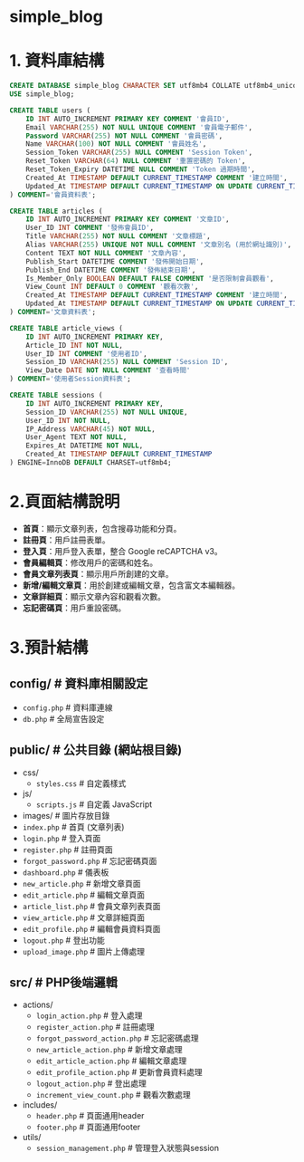 # simple_blog

# 1. 資料庫結構

```sql
CREATE DATABASE simple_blog CHARACTER SET utf8mb4 COLLATE utf8mb4_unicode_ci;
USE simple_blog;

CREATE TABLE users (
    ID INT AUTO_INCREMENT PRIMARY KEY COMMENT '會員ID',
    Email VARCHAR(255) NOT NULL UNIQUE COMMENT '會員電子郵件',
    Password VARCHAR(255) NOT NULL COMMENT '會員密碼',
    Name VARCHAR(100) NOT NULL COMMENT '會員姓名',
    Session_Token VARCHAR(255) NULL COMMENT 'Session Token',
    Reset_Token VARCHAR(64) NULL COMMENT '重置密碼的 Token',
    Reset_Token_Expiry DATETIME NULL COMMENT 'Token 過期時間',
    Created_At TIMESTAMP DEFAULT CURRENT_TIMESTAMP COMMENT '建立時間',
    Updated_At TIMESTAMP DEFAULT CURRENT_TIMESTAMP ON UPDATE CURRENT_TIMESTAMP COMMENT '修改時間'
) COMMENT='會員資料表';

CREATE TABLE articles (
    ID INT AUTO_INCREMENT PRIMARY KEY COMMENT '文章ID',
    User_ID INT COMMENT '發佈會員ID',
    Title VARCHAR(255) NOT NULL COMMENT '文章標題',
    Alias VARCHAR(255) UNIQUE NOT NULL COMMENT '文章別名 (用於網址識別)',
    Content TEXT NOT NULL COMMENT '文章內容',
    Publish_Start DATETIME COMMENT '發佈開始日期',
    Publish_End DATETIME COMMENT '發佈結束日期',
    Is_Member_Only BOOLEAN DEFAULT FALSE COMMENT '是否限制會員觀看',
    View_Count INT DEFAULT 0 COMMENT '觀看次數',
    Created_At TIMESTAMP DEFAULT CURRENT_TIMESTAMP COMMENT '建立時間',
    Updated_At TIMESTAMP DEFAULT CURRENT_TIMESTAMP ON UPDATE CURRENT_TIMESTAMP COMMENT '更新時間'
) COMMENT='文章資料表';

CREATE TABLE article_views (
    ID INT AUTO_INCREMENT PRIMARY KEY,
    Article_ID INT NOT NULL,
    User_ID INT COMMENT '使用者ID',
    Session_ID VARCHAR(255) NULL COMMENT 'Session ID',
    View_Date DATE NOT NULL COMMENT '查看時間'
) COMMENT='使用者Session資料表';

CREATE TABLE sessions (
    ID INT AUTO_INCREMENT PRIMARY KEY,
    Session_ID VARCHAR(255) NOT NULL UNIQUE,
    User_ID INT NOT NULL,
    IP_Address VARCHAR(45) NOT NULL,
    User_Agent TEXT NOT NULL,
    Expires_At DATETIME NOT NULL,
    Created_At TIMESTAMP DEFAULT CURRENT_TIMESTAMP
) ENGINE=InnoDB DEFAULT CHARSET=utf8mb4;
```

# 2.頁面結構說明

- **首頁**：顯示文章列表，包含搜尋功能和分頁。
- **註冊頁**：用戶註冊表單。
- **登入頁**：用戶登入表單，整合 Google reCAPTCHA v3。
- **會員編輯頁**：修改用戶的密碼和姓名。
- **會員文章列表頁**：顯示用戶所創建的文章。
- **新增/編輯文章頁**：用於創建或編輯文章，包含富文本編輯器。
- **文章詳細頁**：顯示文章內容和觀看次數。
- **忘記密碼頁**：用戶重設密碼。


# 3.預計結構

## config/ # 資料庫相關設定
- `config.php`  # 資料庫連線
- `db.php`      # 全局宣告設定

## public/  # 公共目錄 (網站根目錄)
- css/
  - `styles.css`           # 自定義樣式
- js/
  - `scripts.js`          # 自定義 JavaScript
- images/                 # 圖片存放目錄
- `index.php`             # 首頁 (文章列表)
- `login.php`             # 登入頁面
- `register.php`          # 註冊頁面
- `forgot_password.php`   # 忘記密碼頁面
- `dashboard.php`         # 儀表板
- `new_article.php`       # 新增文章頁面
- `edit_article.php`      # 編輯文章頁面
- `article_list.php`      # 會員文章列表頁面
- `view_article.php`      # 文章詳細頁面
- `edit_profile.php`      # 編輯會員資料頁面
- `logout.php`            # 登出功能
- `upload_image.php`      # 圖片上傳處理

## src/  # PHP後端邏輯
- actions/
  - `login_action.php`                # 登入處理
  - `register_action.php`             # 註冊處理
  - `forgot_password_action.php`      # 忘記密碼處理
  - `new_article_action.php`          # 新增文章處理
  - `edit_article_action.php`         # 編輯文章處理
  - `edit_profile_action.php`         # 更新會員資料處理
  - `logout_action.php`               # 登出處理
  - `increment_view_count.php`        # 觀看次數處理
- includes/
  - `header.php`                      # 頁面通用header
  - `footer.php`                      # 頁面通用footer
- utils/
  - `session_management.php`          # 管理登入狀態與session